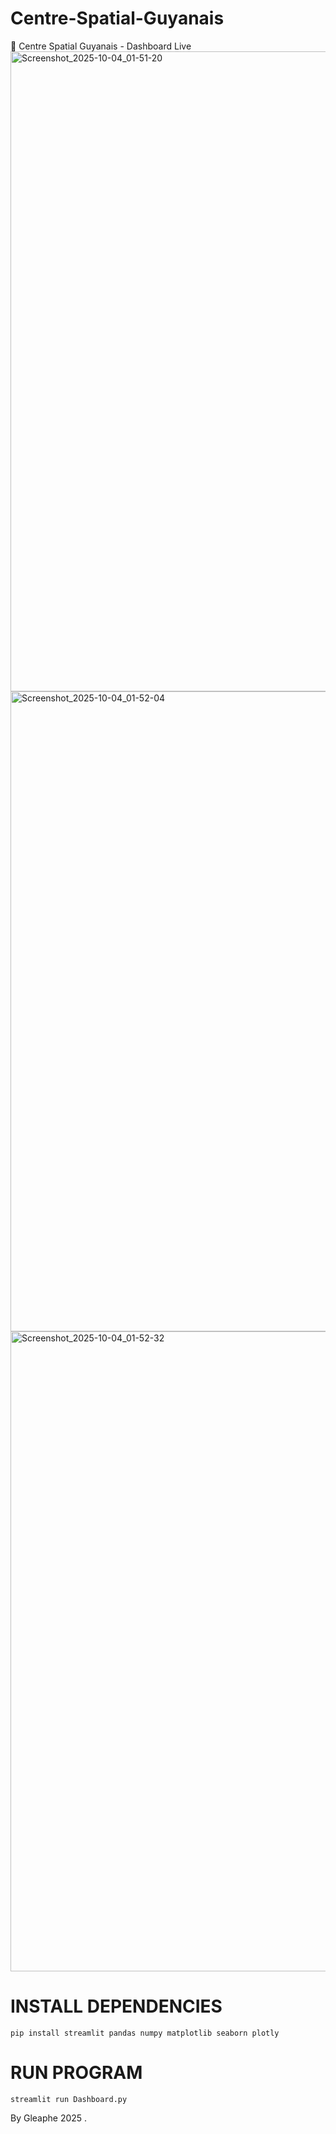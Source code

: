 # Centre-Spatial-Guyanais
🚀 Centre Spatial Guyanais - Dashboard Live
<img width="1280" height="1024" alt="Screenshot_2025-10-04_01-51-20" src="https://github.com/user-attachments/assets/5901a221-577d-4ba6-a82b-fd0ddd591996" />
<img width="1280" height="1024" alt="Screenshot_2025-10-04_01-52-04" src="https://github.com/user-attachments/assets/1d4f3982-c2c1-46d6-a582-e451722b277c" />
<img width="1280" height="1024" alt="Screenshot_2025-10-04_01-52-32" src="https://github.com/user-attachments/assets/39577773-e730-468b-88bc-cfb98a4e8f99" />

# INSTALL DEPENDENCIES 

    pip install streamlit pandas numpy matplotlib seaborn plotly

# RUN PROGRAM

    streamlit run Dashboard.py

By Gleaphe 2025 . 
